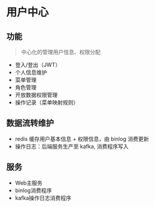 # 用户中心

## 功能
> 中心化的管理用户信息、权限分配
- 登入/登出（JWT）
- 个人信息维护
- 菜单管理
- 角色管理
- 开放数据权限管理
- 操作记录（菜单映射规则）

## 数据流转维护
- redis 缓存用户基本信息 + 权限信息，由 binlog 消费更新
- 操作日志：后端服务生产至 kafka, 消费程序写入

## 服务
- Web主服务
- binlog消费程序
- kafka操作日志消费程序
